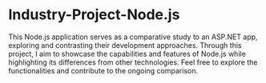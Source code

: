 # Industry-Project-Node.js

This Node.js application serves as a comparative study to an ASP.NET app, exploring and contrasting their development approaches. Through this project, I aim to showcase the capabilities and features of Node.js while highlighting its differences from other technologies. Feel free to explore the functionalities and contribute to the ongoing comparison.
